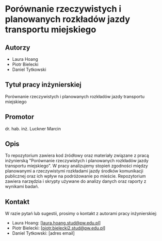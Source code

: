 # Porównanie rzeczywistych i planowanych rozkładów jazdy transportu miejskiego

## Autorzy
- Laura Hoang
- Piotr Bielecki
- Daniel Tytkowski

## Tytuł pracy inżynierskiej
Porównanie rzeczywistych i planowanych rozkładów jazdy transportu miejskiego

## Promotor
dr. hab. inż. Luckner Marcin

## Opis
To repozytorium zawiera kod źródłowy oraz materiały związane z pracą inżynierską "Porównanie rzeczywistych i planowanych rozkładów jazdy transportu miejskiego". W pracy analizujemy stopień zgodności między planowanymi a rzeczywistymi rozkładami jazdy środków komunikacji publicznej oraz ich wpływ na podróżowanie po mieście. Repozytorium zawiera narzędzia i skrypty używane do analizy danych oraz raporty z wynikami badań.

## Kontakt
W razie pytań lub sugestii, prosimy o kontakt z autorami pracy inżynierskiej:
- Laura Hoang: [laura.hoang.stud@pw.edu.pl]
- Piotr Bielecki: [piotr.bielecki2.stud@pw.edu.pl]
- Daniel Tytkowski: [adres email]

